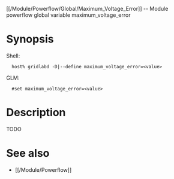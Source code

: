 [[/Module/Powerflow/Global/Maximum_Voltage_Error]] -- Module powerflow global variable maximum_voltage_error

# Synopsis
Shell:
~~~
  host% gridlabd -D|--define maximum_voltage_error=<value>
~~~
GLM:
~~~
  #set maximum_voltage_error=<value>
~~~

# Description

TODO

# See also
* [[/Module/Powerflow]]
